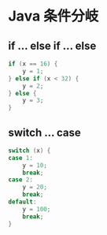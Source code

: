 # Java 条件分岐

## if ... else if ... else

```java
if (x == 16) {
    y = 1;
} else if (x < 32) {
    y = 2;
} else {
    y = 3;
}
```

## switch ... case

```java
switch (x) {
case 1:
    y = 10;
    break;
case 2:
    y = 20;
    break;
default:
    y = 100;
    break;
}
```
